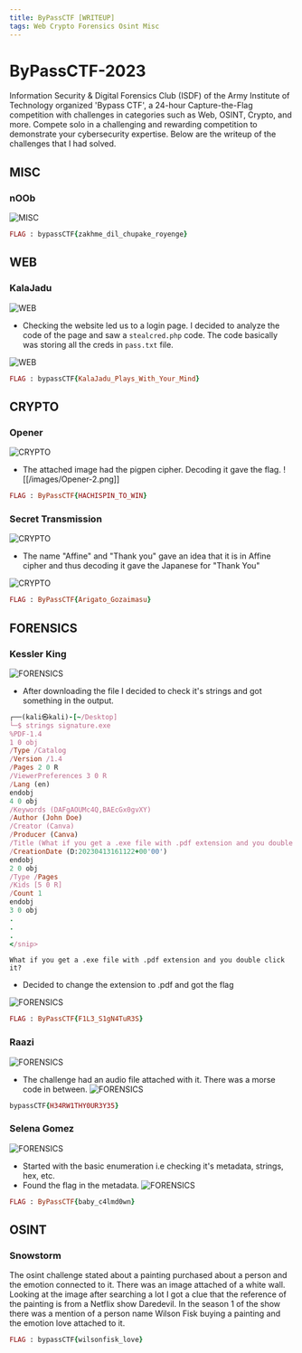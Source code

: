 ```yaml
---
title: ByPassCTF [WRITEUP]
tags: Web Crypto Forensics Osint Misc
---
```

# ByPassCTF-2023

Information Security & Digital Forensics Club (ISDF) of the Army Institute of Technology organized 'Bypass CTF', a 24-hour Capture-the-Flag competition with challenges in categories such as Web, OSINT, Crypto, and more. Compete solo in a challenging and rewarding competition to demonstrate your cybersecurity expertise. Below are the writeup of the challenges that I had solved.

## MISC
### nOOb
![MISC](../images/Misc-1.png)

```ruby
FLAG : bypassCTF{zakhme_dil_chupake_royenge}
```

## WEB
### KalaJadu
![WEB](images/Web-1.png)

- Checking the website led us to a login page. I decided to analyze the code of the page and saw a  `stealcred.php` code. The code basically was storing all the creds in `pass.txt` file. 

![WEB](images/Web-2.png)

```ruby
FLAG : bypassCTF{KalaJadu_Plays_With_Your_Mind}
```


## CRYPTO
### Opener
![CRYPTO](images/Opener-1.png)

- The attached image had the pigpen cipher. Decoding it gave the flag.
![[/images/Opener-2.png]]

```ruby
FLAG : ByPassCTF{HACHISPIN_TO_WIN}
```


### Secret Transmission
![CRYPTO](images/Secret-1.png)

- The name "Affine" and "Thank you" gave an idea that it is in Affine cipher and thus decoding it gave the Japanese for "Thank You"

![CRYPTO](images/Secret-2.png)

```ruby
FLAG : ByPassCTF{Arigato_Gozaimasu}
```


## FORENSICS
### Kessler King
![FORENSICS](images/Kessler-1.png)

- After downloading the file I decided to check it's strings and got something in the output.

```ruby
┌──(kali㉿kali)-[~/Desktop]
└─$ strings signature.exe 
%PDF-1.4
1 0 obj
/Type /Catalog
/Version /1.4
/Pages 2 0 R
/ViewerPreferences 3 0 R
/Lang (en)
endobj
4 0 obj
/Keywords (DAFgAOUMc4Q,BAEcGx0gvXY)
/Author (John Doe)
/Creator (Canva)
/Producer (Canva)
/Title (What if you get a .exe file with .pdf extension and you double click it?)
/CreationDate (D:20230413161122+00'00')
endobj
2 0 obj
/Type /Pages
/Kids [5 0 R]
/Count 1
endobj
3 0 obj
.
.
.
</snip>
```

`What if you get a .exe file with .pdf extension and you double click it?`
- Decided to change the extension to .pdf and got the flag

![FORENSICS](images/Kessler-2.png)

```ruby
FLAG : ByPassCTF{F1L3_S1gN4TuR3S}
```


### Raazi
![FORENSICS](images/Raazi-1.png)

- The challenge had an audio file attached with it. There was a morse code in between.
![FORENSICS](images/Raazi-2.png)

```ruby
bypassCTF{H34RW1THY0UR3Y35}
```


### Selena Gomez
![FORENSICS](images/Selena-1.png)

- Started with the basic enumeration i.e checking it's metadata, strings, hex, etc. 
- Found the flag in the metadata.
![FORENSICS](images/Selena-2.png)


```ruby
FLAG : ByPassCTF{baby_c4lmd0wn}
```


## OSINT
### Snowstorm
The osint challenge stated about a painting purchased about a person and the emotion connected to it. There was an image attached of a white wall. Looking at the image after searching a lot I got a clue that the reference of the painting is from a Netflix show Daredevil. In the season 1 of the show there was a mention of a person name Wilson Fisk buying a painting and the emotion love attached to it.

```ruby
FLAG : bypassCTF{wilsonfisk_love}
```
